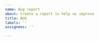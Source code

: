 ```yaml
---
name: Bug report
about: Create a report to help us improve
title: BUG
labels: ''
assignees: ''

---
```



